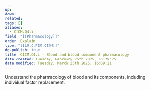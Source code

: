 ```yaml
---
up: 
down: 
related: 
tags: []
aliases:
  - CICM.Q4.i
field: "[[Pharmacology]]"
order: Explain
type: "[[LO.C.PEX.CICM]]"
dg-publish: true
title: CICM.Q4.i - Blood and blood component pharmacology
date created: Tuesday, February 25th 2025, 06:29:25
date modified: Tuesday, March 25th 2025, 16:09:21
---
```


Understand the pharmacology of blood and its components, including individual factor replacement.
